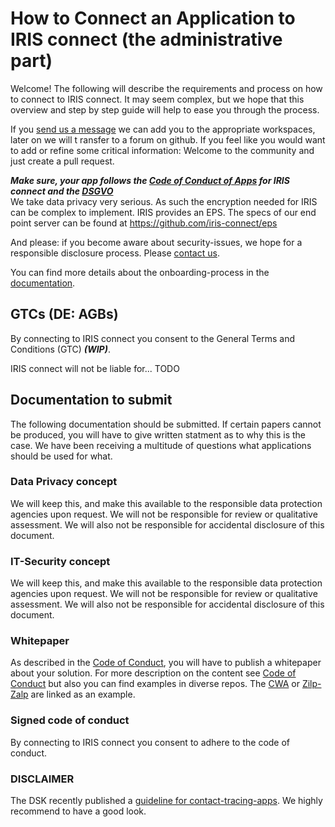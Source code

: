 # How to Connect an Application to IRIS connect (the administrative part)

Welcome! The following will describe the requirements and process on how to connect to IRIS connect. It may seem complex, but we hope that this overview and step by step guide will help to ease you through the process.

If you [send us a message](mailto:rollout@iris-connect.de) we can add you to the appropriate workspaces, later on we will t ransfer to a forum on github. If you feel like you would want to add or refine some critical information: Welcome to the community and just create a pull request.

***Make sure, your app follows the [Code of Conduct of Apps](https://github.com/iris-connect/iris-documentation/blob/main/connect_your_app_to_IRIS/code_of_conduct_apps_for_IRIS_draft.md) for IRIS connect and the [DSGVO](https://eur-lex.europa.eu/legal-content/DE/TXT/?uri=CELEX:02016R0679-20160504)***  
We take data privacy very serious. As such the encryption needed for IRIS can be complex to implement. IRIS provides an EPS. The specs of our end point server can be found at 
https://github.com/iris-connect/eps

And please: if you become aware about security-issues, we hope for a responsible disclosure process. Please [contact us](mailto:security@iris-connect.de).

You can find more details about the onboarding-process in the [documentation](https://github.com/iris-connect/iris-documentation/blob/main/connect_your_app_to_IRIS/technical_details/app_onboarding.md).

## GTCs (DE: AGBs)
By connecting to IRIS connect you consent to the General Terms and Conditions (GTC) _**(WIP)**_.

IRIS connect will not be liable for... TODO


## Documentation to submit
The following documentation should be submitted. If certain papers cannot be produced, you will have to give written statment as to why this is the case. We have been receiving a multitude of questions what applications should be used for what. 

### Data Privacy concept
We will keep this, and make this available to the responsible data protection agencies upon request. We will not be responsible for review or qualitative assessment. We will also not be responsible for accidental disclosure of this document.

### IT-Security concept
We will keep this, and make this available to the responsible data protection agencies upon request. We will not be responsible for review or qualitative assessment. We will also not be responsible for accidental disclosure of this document.

### Whitepaper
As described in the [Code of Conduct](https://github.com/iris-connect/iris-documentation/blob/main/connect_your_app_to_IRIS/code_of_conduct_apps_for_IRIS_draft.md), you will have to publish a whitepaper about your solution. For more description on the content see [Code of Conduct](https://github.com/iris-connect/iris-documentation/blob/main/connect_your_app_to_IRIS/code_of_conduct_apps_for_IRIS_draft.md) but also you can find examples in diverse repos. The [CWA](https://github.com/corona-warn-app) or [Zilp-Zalp](https://github.com/adewes/zilpzalp/tree/master) are linked as an example.


### Signed code of conduct
By connecting to IRIS connect you consent to adhere to the code of conduct.

### DISCLAIMER
The DSK recently published a [guideline for contact-tracing-apps](https://www.datenschutzkonferenz-online.de/media/oh/20210429_DSK_OH_Kontaktnachverfolgung.pdf). We highly recommend to have a good look. 
